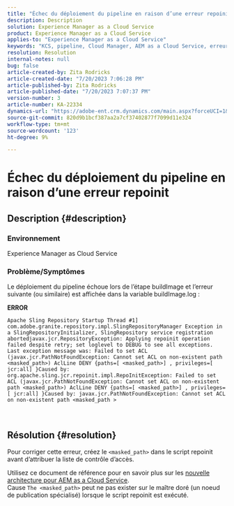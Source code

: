 ```yaml
---
title: "Échec du déploiement du pipeline en raison d’une erreur repoinit"
description: Description
solution: Experience Manager as a Cloud Service
product: Experience Manager as a Cloud Service
applies-to: "Experience Manager as a Cloud Service"
keywords: "KCS, pipeline, Cloud Manager, AEM as a Cloud Service, erreur Repoinit"
resolution: Resolution
internal-notes: null
bug: false
article-created-by: Zita Rodricks
article-created-date: "7/20/2023 7:06:28 PM"
article-published-by: Zita Rodricks
article-published-date: "7/20/2023 7:07:37 PM"
version-number: 3
article-number: KA-22334
dynamics-url: "https://adobe-ent.crm.dynamics.com/main.aspx?forceUCI=1&pagetype=entityrecord&etn=knowledgearticle&id=49d97881-3027-ee11-9966-6045bd0065b6"
source-git-commit: 820d9b1bcf387aa2a7cf37402877f7099d11e324
workflow-type: tm+mt
source-wordcount: '123'
ht-degree: 9%

---
```


# Échec du déploiement du pipeline en raison d’une erreur repoinit

## Description {#description}


### Environnement

Experience Manager as Cloud Service

### Problème/Symptômes

Le déploiement du pipeline échoue lors de l’étape buildImage et l’erreur suivante (ou similaire) est affichée dans la variable<b> </b>buildImage.log :


<b>ERROR</b>


```
Apache Sling Repository Startup Thread #1]  com.adobe.granite.repository.impl.SlingRepositoryManager Exception in a SlingRepositoryInitializer, SlingRepository service registration abortedjavax.jcr.RepositoryException: Applying repoinit operation failed despite retry; set loglevel to DEBUG to see all exceptions. Last exception message was: Failed to set ACL (javax.jcr.PathNotFoundException: Cannot set ACL on non-existent path <masked_path>) AclLine DENY {paths=[ <masked_path>] , privileges=[ jcr:all] }Caused by: org.apache.sling.jcr.repoinit.impl.RepoInitException: Failed to set ACL (javax.jcr.PathNotFoundException: Cannot set ACL on non-existent path <masked_path>) AclLine DENY {paths=[ <masked_path>] , privileges=[ jcr:all] }Caused by: javax.jcr.PathNotFoundException: Cannot set ACL on non-existent path <masked_path >
```



` `
` `


## Résolution {#resolution}


Pour corriger cette erreur, créez le `<masked_path>` dans le script repoinit avant d’attribuer la liste de contrôle d’accès.

Utilisez ce document de référence pour en savoir plus sur les [nouvelle architecture pour AEM as a Cloud Service](https://experienceleague.adobe.com/docs/experience-manager-cloud-service/content/overview/architecture.html?lang=en#key-evolutions:~:text=publish%20nodes.%20The-,golden%20master,-is%20a%20specials).
<br>Cause
`The <masked_path>` peut ne pas exister sur le maître doré (un noeud de publication spécialisé) lorsque le script repoinit est exécuté.<br>

